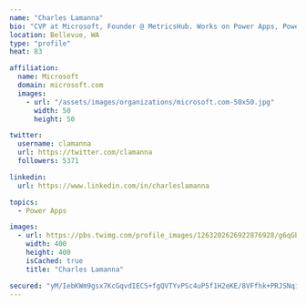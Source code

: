```yaml
---
name: "Charles Lamanna"
bio: "CVP at Microsoft, Founder @ MetricsHub. Works on Power Apps, Power Automate, Power Virtual Agent, Common Data Service and Dynamics 365."
location: Bellevue, WA
type: "profile"
heat: 83

affiliation:
  name: Microsoft
  domain: microsoft.com
  images:
    - url: "/assets/images/organizations/microsoft.com-50x50.jpg"
      width: 50
      height: 50

twitter:
  username: clamanna
  url: https://twitter.com/clamanna
  followers: 5371

linkedin:
  url: https://www.linkedin.com/in/charleslamanna

topics:
  - Power Apps

images:
  - url: https://pbs.twimg.com/profile_images/1263202626922876928/g6qGbHZ-_400x400.jpg
    width: 400
    height: 400
    isCached: true
    title: "Charles Lamanna"

secured: "yM/IebKWm9gsx7KcGqvdIECS+fgQVTYvPSc4uP5f1H2eKE/8VFfhk+PRJSNqiohofRC0MMvIB/5FKC2LMh/VO3cFmWcpVEuNs+4nb4BkOLOoYGh/ZexCtexnVBHQMWT0hMh2py9dVdJdx1aY+K6EK1yy4weYi6cuAOnoxfUNo5S4GfKiJl9DQlHr11+Lb/sY4gHoKpnVbI9P4Lx6ITb8frNTuK0iga71uc1sjhf1F/99CP/D59GBPvX4btI0ovdJgQFVneFkgcW2HUzEc5D2vCvvIRdpgYf/fKC3HteKpNIS6s23uw0PNf2oXLp79uEGRckvCKEkFMhurN3pWntjzJ+DqMABDBsUPt7tGvT9Ia3CDzT+r/R8mu+u/A63WJCFlArgjjefva63oHwzBvl1KqjsYCaA5mf6YD3exXRjWdY=;eufYYqChznYFRSaVJSMJjg=="
---
```


